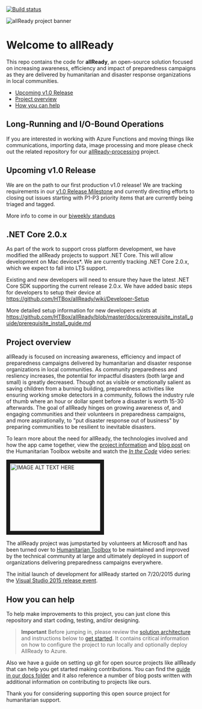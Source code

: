 [![Build status](https://ci.appveyor.com/api/projects/status/69iwhe2g11t30sj8/branch/master?svg=true)](https://ci.appveyor.com/project/HTBox/allready/branch/master)

![allReady project banner](./docs/media/all-ready-project-banner.jpg)

# Welcome to allReady

This repo contains the code for **allReady**, an open-source solution focused on increasing awareness, efficiency and impact of preparedness campaigns as they are delivered by humanitarian and disaster response organizations in local communities.

+ [Upcoming v1.0 Release](#upcoming-v10-release)
+ [Project overview](#project-overview)
+ [How you can help](#how-you-can-help)

## Long-Running and I/O-Bound Operations
If you are interested in working with Azure Functions and moving things like communications, importing data, image processing and more please check out the related repository for our [allReady-processing](https://github.com/HTBox/allReady-processing) project.

## Upcoming v1.0 Release
We are on the path to our first production v1.0 release!  We are tracking requirements in our [v1.0 Release Milestone](https://github.com/HTBox/allReady/milestone/21) and currently directing efforts to closing out issues starting with P1-P3 priority items that are currently being triaged and tagged.

More info to come in our [biweekly standups](https://www.youtube.com/channel/UCMHQ4xrqudcTtaXFw4Bw54Q/)

## .NET Core 2.0.x
As part of the work to support cross platform development, we have modified the allReady projects to support .NET Core.  This will allow development on Mac devices*. We are currently tracking .NET Core 2.0.x, which we expect to fall into LTS support.

Existing and new developers will need to ensure they have the latest .NET Core SDK supporting the current release 2.0.x. We have added basic steps for developers to setup their device at https://github.com/HTBox/allReady/wiki/Developer-Setup

More detailed setup information for new developers exists at https://github.com/HTBox/allReady/blob/master/docs/prerequisite_install_guide/prerequisite_install_guide.md

## Project overview
allReady is focused on increasing awareness, efficiency and impact of preparedness campaigns delivered by humanitarian and disaster response organizations in local communities.  As community preparedness and resliency increases, the potential for impactful disasters (both large and small) is greatly decreased.  Though not as visible or emotionally salient as saving children from a burning building, preparedness activities like ensuring working smoke detectors in a community, follows the industry rule of thumb where an hour or dollar spent before a disaster is worth 15-30 afterwards.  The goal of allReady hinges on growing awareness of, and engaging communities and their volunteers in preparedness campaigns, and more aspirationally, to "put disaster response out of business" by preparing communities to be resilient to inevitable disasters. 

To learn more about the need for allReady, the technologies involved and how the app came together, view the [project information](http://www.htbox.org/projects/allready) and [blog post](http://www.htbox.org/blog/allready-project-launched-at-visual-studio-2015-release-event) on the Humanitarian Toolbox website and watch the *[In the Code](https://channel9.msdn.com/Events/Visual-Studio/Visual-Studio-2015-Final-Release-Event/In-the-Code-App-Overview-and-Planning)* video series:

<a href="http://www.youtube.com/watch?feature=player_embedded&v=XVRfcSej1l0
" target="_blank"><img src="http://img.youtube.com/vi/XVRfcSej1l0/0.jpg" 
alt="IMAGE ALT TEXT HERE" width="240" height="180" border="10" /></a>

The allReady project was jumpstarted by volunteers at Microsoft and has been turned over to [Humanitarian Toolbox](http://www.htbox.org/) to be maintained and improved by the technical community at large and ultimately deployed in support of organizations delivering preparedness campaigns everywhere.

The initial launch of development for allReady started on 7/20/2015 during the [Visual Studio 2015 release event](http://aka.ms/vs2015event).

## How you can help
To help make improvements to this project, you can just clone this repository and start coding, testing, and/or designing. 

> **Important** Before jumping in, please review the [solution architecture](https://github.com/HTBox/allReady/wiki/Solution-architecture) and instructions below to [get started](https://github.com/HTBox/allReady/wiki/Solution-architecture#get-started-with-the-allready-solution). It contains critical information on how to configure the project to run locally and optionally deploy AllReady to Azure.

Also we have a guide on setting up git for open source projects like allReady that can help you get started making contributions.  You can find the [guide in our docs folder](https://github.com/HTBox/allReady/blob/master/docs/git/gitprocess.md) and it also reference a number of blog posts written with additional information on contributing to projects like ours.

Thank you for considering supporting this open source project for humanitarian support.
